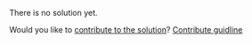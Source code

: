 
There is no solution yet.

Would you like to [contribute to the solution](https://github.com/BFEdev/BFE.dev-solutions/blob/main/design/design-youtube-com_en.md)? [Contribute guidline](https://github.com/BFEdev/BFE.dev-solutions#how-to-contribute)
